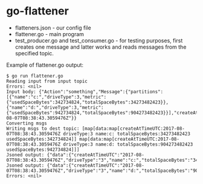 # go-flattener
* flatteners.json - our config file
* flattener.go - main program
* test_producer.go and test_consumer.go - for testing purposes, first creates one message and latter works and reads messages from the specified topic.

Example of flattener.go output:
```
$ go run flattener.go 
Reading input from input topic
Errors: <nil>
Input body: {"Action":"something","Message":{"partitions":[{"name":"c:","driveType":3,"metric":{"usedSpaceBytes":342734824,"totalSpaceBytes":34273482423}},{"name":"d:","driveType":3,"metric":{"usedSpaceBytes":942734824,"totalSpaceBytes":904273482423}}],"createAtTimeUTC":"2017-08-07T08:38:43.3059476Z"}}
Converting msgs
Writing msgs to dest topic: [map[data:map[createAtTimeUTC:2017-08-07T08:38:43.3059476Z driveType:3 name:c: totalSpaceBytes:34273482423 usedSpaceBytes:342734824]] map[data:map[createAtTimeUTC:2017-08-07T08:38:43.3059476Z driveType:3 name:d: totalSpaceBytes:904273482423 usedSpaceBytes:942734824]]]
Jsoned output: {"data":{"createAtTimeUTC":"2017-08-07T08:38:43.3059476Z","driveType":"3","name":"c:","totalSpaceBytes":"34273482423","usedSpaceBytes":"342734824"}}
Jsoned output: {"data":{"createAtTimeUTC":"2017-08-07T08:38:43.3059476Z","driveType":"3","name":"d:","totalSpaceBytes":"904273482423","usedSpaceBytes":"942734824"}}
Errors: <nil>
```
